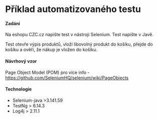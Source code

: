 # Příklad automatizovaného testu 

#### Zadání
Na eshopu CZC.cz napište test v nástroji Selenium. Test napište v Javě.

Test otevře výpis produktů, vloží libovolný produkt do košíku, přejde do košíku a ověří, že
nákup je vložen do košíku.

#### Návrhový vzor
Page Object Model (POM)
pro více info - https://github.com/SeleniumHQ/selenium/wiki/PageObjects

#### Technologie
- Selenium-java >3.141.59
- TestNg > 6.14.3
- Log4j > 2.11.1

